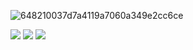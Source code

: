 ![648210037d7a4119a7060a349e2cc6ce](https://github.com/user-attachments/assets/ce024f9f-39e8-48fa-8d78-4c345bcf40da)

  <img src="https://img.shields.io/badge/Android-3DDC84?style=for-the-badge&logo=android&logoColor=white"/> <img src="https://img.shields.io/badge/Jetpack%20Compose-4285F4?style=for-the-badge&logo=jetpackcompose&logoColor=white"/> <img src="https://img.shields.io/badge/Kotlin-7F52FF?style=for-the-badge&logo=Kotlin&logoColor=white"/>
